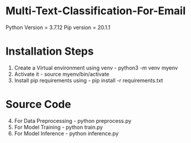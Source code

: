 # Multi-Text-Classification-For-Email

Python Version = 3.7.12
Pip version = 20.1.1

# Installation Steps
1. Create a Virtual environment using venv - python3 -m venv myenv
2. Activate it - source myenv/bin/activate
3. Install pip requirements using - pip install -r requirements.txt

# Source Code
4. For Data Preprocessing - python preprocess.py
5. For Model Training - python train.py
6. For Model Inference - python inference.py 
